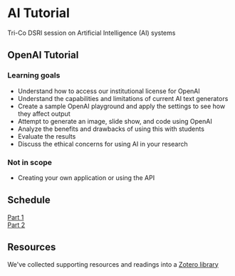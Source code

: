 # AI Tutorial
Tri-Co DSRI session on Artificial Intelligence (AI) systems

## OpenAI Tutorial
### Learning goals
* Understand how to access our institutional license for OpenAI
* Understand the capabilities and limitations of current AI text generators
* Create a sample OpenAI playground and apply the settings to see how they affect output 
* Attempt to generate an image, slide show, and code using OpenAI
* Analyze the benefits and drawbacks of using this with students 
* Evaluate the results 
* Discuss the ethical concerns for using AI in your research

### Not in scope
* Creating your own application or using the API

## Schedule
[Part 1](Part1.md)  
[Part 2](Part2.md)  

## Resources
We've collected supporting resources and readings into a [Zotero library](https://www.zotero.org/groups/5050481/openai/library)
